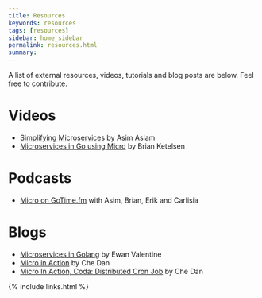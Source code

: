 ```yaml
---
title: Resources
keywords: resources
tags: [resources]
sidebar: home_sidebar
permalink: resources.html
summary: 
---
```


A list of external resources, videos, tutorials and blog posts are below. Feel free to contribute.

# Videos

- [Simplifying Microservices](https://www.youtube.com/watch?v=xspaDovwk34) by Asim Aslam
- [Microservices in Go using Micro](https://www.youtube.com/watch?v=OcjMi9cXItY) by Brian Ketelsen

# Podcasts

- [Micro on GoTime.fm](https://changelog.com/gotime/8) with Asim, Brian, Erik and Carlisia

# Blogs

- [Microservices in Golang](https://ewanvalentine.io/microservices-in-golang-part-1/) by Ewan Valentine
- [Micro in Action](https://itnext.io/micro-in-action-getting-started-a79916ae3cac) by Che Dan
- [Micro In Action, Coda: Distributed Cron Job](https://itnext.io/micro-in-action-coda-distributed-cron-job-a2b577885b24) by Che Dan



{% include links.html %}
